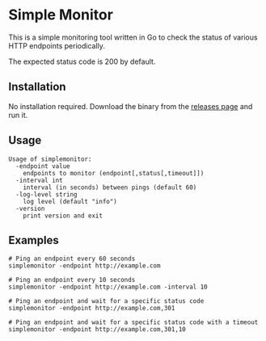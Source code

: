 # Simple Monitor

This is a simple monitoring tool written in Go to check the status of various HTTP endpoints periodically.

The expected status code is 200 by default.

## Installation

No installation required. Download the binary from the [releases page](https://github.com/gabor-boros/simplemonitor/releases) and run it.

## Usage

```
Usage of simplemonitor:
  -endpoint value
    endpoints to monitor (endpoint[,status[,timeout]])
  -interval int
    interval (in seconds) between pings (default 60)
  -log-level string
   	log level (default "info")
  -version
    print version and exit
```

## Examples

```
# Ping an endpoint every 60 seconds
simplemonitor -endpoint http://example.com

# Ping an endpoint every 10 seconds
simplemonitor -endpoint http://example.com -interval 10

# Ping an endpoint and wait for a specific status code
simplemonitor -endpoint http://example.com,301

# Ping an endpoint and wait for a specific status code with a timeout
simplemonitor -endpoint http://example.com,301,10
```
